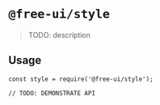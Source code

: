 # `@free-ui/style`

> TODO: description

## Usage

```
const style = require('@free-ui/style');

// TODO: DEMONSTRATE API
```
